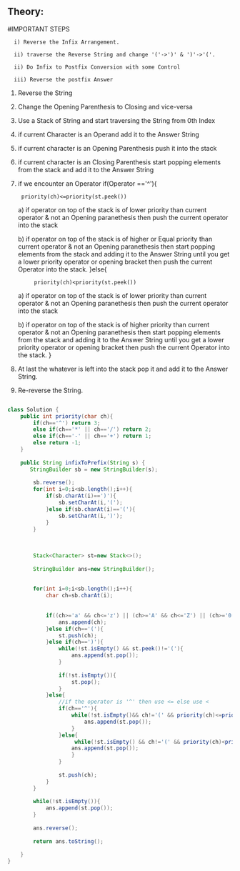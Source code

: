## Theory:
  #IMPORTANT STEPS 
  
      i) Reverse the Infix Arrangement.  
      
      ii) traverse the Reverse String and change '('->')' & ')'->'('.    
      
      ii) Do Infix to Postfix Conversion with some Control     
      
      iii) Reverse the postfix Answer
      
  1. Reverse the String 
  2. Change the Opening Parenthesis to Closing and vice-versa
  3. Use a Stack of String and start traversing the String from 0th Index
  4. if current Character is an Operand add it to the Answer String 
  5. if current character is an Opening Parenthesis push it into the 
  stack
  5. if current character is an Closing Parenthesis start popping 
  elements from the stack and add it to the Answer String
  3. if we encounter an Operator 
      if(Operator =='^'){
      
          priority(ch)<=priority(st.peek())
      
     a) if operator on top of the stack is of lower priority 
      than current operator & not an Opening paranethesis then 
      push the current operator into the stack
      
      b) if operator on top of the stack is of higher or Equal priority 
      than current operator & not an Opening paranethesis 
      then start popping elements from the stack and adding it to 
      the Answer String until you get a lower priority operator 
      or opening bracket then push the current Operator into the stack.
      }else{
      
              priority(ch)<priority(st.peek())
              
              
     a) if operator on top of the stack is of lower priority 
      than current operator & not an Opening paranethesis then 
      push the current operator into the stack
     
      b) if operator on top of the stack is of higher priority 
      than current operator & not an Opening paranethesis 
      then start popping elements from the stack and adding it to 
      the Answer String until you get a lower priority operator 
      or opening bracket then push the current Operator into the stack.
      }
  5. At last the whatever is left into the stack pop it and add it to 
  the Answer String.
  6. Re-reverse the String.


```java

class Solution {
    public int priority(char ch){
        if(ch=='^') return 3;
        else if(ch=='*' || ch=='/') return 2;
        else if(ch=='-' || ch=='+') return 1;
        else return -1;
    }
    
    public String infixToPrefix(String s) {
       StringBuilder sb = new StringBuilder(s);
        
        sb.reverse();
        for(int i=0;i<sb.length();i++){
            if(sb.charAt(i)==')'){
                sb.setCharAt(i,'(');
            }else if(sb.charAt(i)=='('){
                sb.setCharAt(i,')');
            }
        }
        
        
        
        Stack<Character> st=new Stack<>();
        
        StringBuilder ans=new StringBuilder();
        
        
        for(int i=0;i<sb.length();i++){
            char ch=sb.charAt(i);
            
            
            if((ch>='a' && ch<='z') || (ch>='A' && ch<='Z') || (ch>='0' && ch<='9')){
                ans.append(ch);
            }else if(ch=='('){
                st.push(ch);
            }else if(ch==')'){
                while(!st.isEmpty() && st.peek()!='('){
                    ans.append(st.pop());
                }
                
                if(!st.isEmpty()){
                    st.pop();
                }
            }else{
                //if the operator is '^' then use <= else use <
                if(ch=='^'){
                    while(!st.isEmpty()&& ch!='(' && priority(ch)<=priority(st.peek())){
                        ans.append(st.pop());
                    }
                }else{
                     while(!st.isEmpty() && ch!='(' && priority(ch)<priority(st.peek())){
                    ans.append(st.pop());
                    }
                }
               
                st.push(ch);
            }
        }
        
        while(!st.isEmpty()){
            ans.append(st.pop());
        }
        
        ans.reverse();
        
        return ans.toString();
        
    }
}
```
